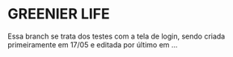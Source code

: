 # GREENIER LIFE
Essa branch se trata dos testes com a tela de login, sendo criada primeiramente em 17/05 e editada por último em ...

